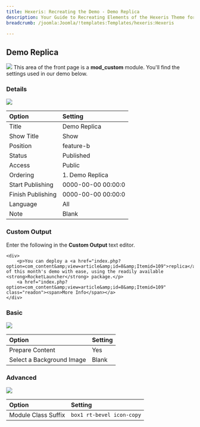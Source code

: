 ```yaml
---
title: Hexeris: Recreating the Demo - Demo Replica
description: Your Guide to Recreating Elements of the Hexeris Theme for Joomla
breadcrumb: /joomla:Joomla/!templates:Templates/hexeris:Hexeris

---
```


Demo Replica
-----
![][demo]
This area of the front page is a **mod_custom** module. You'll find the settings used in our demo below.

### Details
![][demo2]

| Option            | Setting            |  
| :---------------- | :----------------- |  
| Title             | Demo Replica       |  
| Show Title        | Show               |  
| Position          | feature-b          |  
| Status            | Published          |  
| Access            | Public             |  
| Ordering          | 1. Demo Replica    |  
| Start Publishing  | 0000-00-00 00:00:0 |  
| Finish Publishing | 0000-00-00 00:00:0 |  
| Language          | All                |  
| Note              | Blank              |

### Custom Output
Enter the following in the **Custom Output** text editor.

~~~
<div>
    <p>You can deploy a <a href="index.php?option=com_content&amp;view=article&amp;id=8&amp;Itemid=109">replica</a> of this month's demo with ease, using the readily available <strong>RocketLauncher</strong> package.</p>
    <a href="index.php?option=com_content&amp;view=article&amp;id=8&amp;Itemid=109" class="readon"><span>More Info</span></a>
</div>
~~~

### Basic
![][demo3]

| Option                    | Setting |  
| :------------------------ | :------ |  
| Prepare Content           | Yes     |  
| Select a Background Image | Blank   |

### Advanced
![][demo4]

| Option              | Setting                   |  
| :------------------ | :------------------------ |  
| Module Class Suffix | `box1 rt-bevel icon-copy` |

[demo]: assets/demo_5.jpeg
[demo2]: assets/replica_1.jpeg
[demo3]: assets/replica_2.jpeg
[demo4]: assets/replica_3.jpeg
